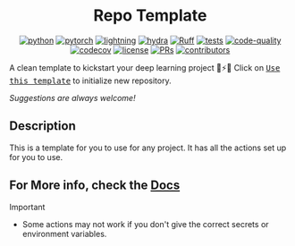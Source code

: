 <center>

# Repo Template

[![python](https://img.shields.io/badge/-Python_3.8_%7C_3.9_%7C_3.10-blue?logo=python&logoColor=white)](https://github.com/pre-commit/pre-commit)
[![pytorch](https://img.shields.io/badge/PyTorch_2.0+-ee4c2c?logo=pytorch&logoColor=white)](https://pytorch.org/get-started/locally/)
[![lightning](https://img.shields.io/badge/-Lightning_2.0+-792ee5?logo=pytorchlightning&logoColor=white)](https://pytorchlightning.ai/)
[![hydra](https://img.shields.io/badge/Config-Hydra_1.3-89b8cd)](https://hydra.cc/)
[![Ruff](https://img.shields.io/endpoint?url=https://raw.githubusercontent.com/astral-sh/ruff/main/assets/badge/v2.json)](https://github.com/astral-sh/ruff)
[![tests](https://github.com/Mai0313/tktube/actions/workflows/test.yml/badge.svg)](https://github.com/Mai0313/tktube/actions/workflows/test.yml)
[![code-quality](https://github.com/Mai0313/tktube/actions/workflows/code-quality-check.yml/badge.svg)](https://github.com/Mai0313/tktube/actions/workflows/code-quality-check.yml)
[![codecov](https://codecov.io/gh/Mai0313/tktube/branch/master/graph/badge.svg)](https://codecov.io/gh/Mai0313/tktube)
[![license](https://img.shields.io/badge/License-MIT-green.svg?labelColor=gray)](https://github.com/Mai0313/tktube/tree/master?tab=License-1-ov-file)
[![PRs](https://img.shields.io/badge/PRs-welcome-brightgreen.svg)](https://github.com/Mai0313/tktube/pulls)
[![contributors](https://img.shields.io/github/contributors/Mai0313/tktube.svg)](https://github.com/Mai0313/tktube/graphs/contributors)

</center>

A clean template to kickstart your deep learning project 🚀⚡🔥
Click on [<kbd>Use this template</kbd>](https://github.com/Mai0313/tktube/generate) to initialize new repository.

_Suggestions are always welcome!_

## Description

This is a template for you to use for any project. It has all the actions set up for you to use.

## For More info, check the [Docs](https://mai0313.github.io/tktube/)

> [!IMPORTANT]
>
> - Some actions may not work if you don't give the correct secrets or environment variables.
